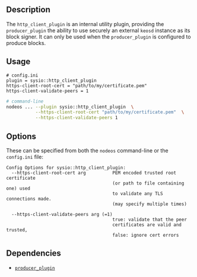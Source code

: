 ## Description

The `http_client_plugin`  is an internal utility plugin, providing the `producer_plugin` the ability to use securely an external `keosd` instance as its block signer. It can only be used when the `producer_plugin` is configured to produce blocks.

## Usage

```console
# config.ini
plugin = sysio::http_client_plugin
https-client-root-cert = "path/to/my/certificate.pem"
https-client-validate-peers = 1
```
```sh
# command-line
nodeos ... --plugin sysio::http_client_plugin  \
           --https-client-root-cert "path/to/my/certificate.pem"  \
           --https-client-validate-peers 1
```

## Options

These can be specified from both the `nodeos` command-line or the `config.ini` file:

```console
Config Options for sysio::http_client_plugin:
  --https-client-root-cert arg          PEM encoded trusted root certificate 
                                        (or path to file containing one) used 
                                        to validate any TLS connections made.  
                                        (may specify multiple times)
                                        
  --https-client-validate-peers arg (=1)
                                        true: validate that the peer 
                                        certificates are valid and trusted, 
                                        false: ignore cert errors
```

## Dependencies

* [`producer_plugin`](../producer_plugin/index.md)
